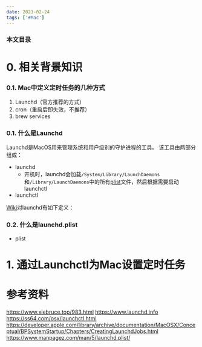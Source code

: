 ```yaml
---
date: 2021-02-24
tags: ['#Mac']
---
```


### 本文目录
<!-- toc -->

# 0. 相关背景知识
### 0.1. Mac中定义定时任务的几种方式
1. Launchd（官方推荐的方式）
2. cron（重启后即失效，不推荐）
3. brew services
### 0.1. 什么是Launchd
Launchd是MacOS用来管理系统和用户级别的守护进程的工具。
该工具由两部分组成：
- launchd
  - 开机时，launchd会加载`/System/Library/LaunchDaemons`和`/Library/LaunchDaemons`中的所有<a href="#0-2-shi-me-shi-launchd-plist">plist</a>文件，然后根据需要启动launchctl
- launchctl

[Wiki](https://en.wikipedia.org/wiki/Launchd)对launchd有如下定义：
> 
### 0.2. 什么是launchd.plist
- plist
# 1. 通过Launchctl为Mac设置定时任务

# 参考资料
https://www.xiebruce.top/983.html
https://www.launchd.info
https://ss64.com/osx/launchctl.html
https://developer.apple.com/library/archive/documentation/MacOSX/Conceptual/BPSystemStartup/Chapters/CreatingLaunchdJobs.html
https://www.manpagez.com/man/5/launchd.plist/